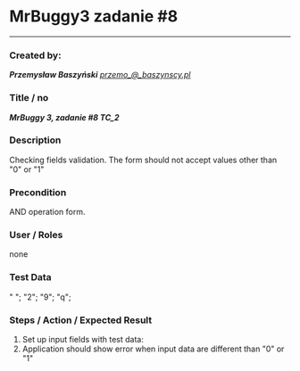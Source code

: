 # MrBuggy3 zadanie #8
****
### Created by:

***Przemysław Baszyński***
*przemo_@_baszynscy.pl*

### Title / no
***MrBuggy 3, zadanie #8 TC_2***

### Description

Checking fields validation. The form should not accept values other than "0" or "1"

### Precondition

AND operation form.

### User / Roles

none

### Test Data

" "; "2"; "9"; "q"; 

### Steps / Action / Expected Result

1. Set up input fields with test data:
2. Application should show error when input data are different than "0" or "1"
